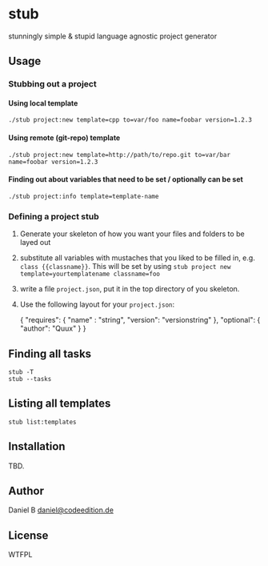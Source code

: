 stub
====

stunningly simple & stupid language agnostic project generator

## Usage

### Stubbing out a project

#### Using local template

    ./stub project:new template=cpp to=var/foo name=foobar version=1.2.3

#### Using remote (git-repo) template

    ./stub project:new template=http://path/to/repo.git to=var/bar name=foobar version=1.2.3

#### Finding out about variables that need to be set / optionally can be set

    ./stub project:info template=template-name

### Defining a project stub

1. Generate your skeleton of how you want your files and folders to be layed out
2. substitute all variables with mustaches that you liked to be filled in, e.g. `class {{classname}}`. This will be set by using `stub project new template=yourtemplatename classname=foo`
3. write a file `project.json`, put it in the top directory of you skeleton.
4. Use the following layout for your `project.json`:

    {
      "requires": {
        "name"   : "string",
        "version": "versionstring"
      },
      "optional": {
        "author": "Quux"
      }
    }

## Finding all tasks

    stub -T
    stub --tasks

## Listing all templates

    stub list:templates

## Installation

TBD.

## Author

Daniel B <daniel@codeedition.de>

## License

WTFPL